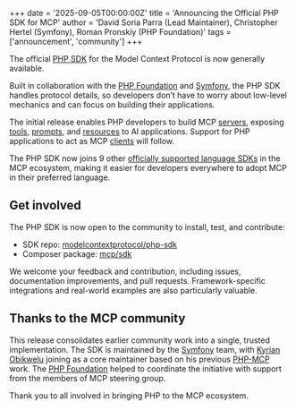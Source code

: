 +++
date = '2025-09-05T00:00:00Z'
title = 'Announcing the Official PHP SDK for MCP'
author = 'David Soria Parra (Lead Maintainer), Christopher Hertel (Symfony), Roman Pronskiy (PHP Foundation)'
tags = ['announcement', 'community']
+++

The official [PHP SDK](https://github.com/modelcontextprotocol/php-sdk) for the Model Context Protocol is now generally available.

Built in collaboration with the [PHP Foundation](https://thephp.foundation/) and [Symfony](https://symfony.com/), the PHP SDK handles protocol details, so developers don’t have to worry about low-level mechanics and can focus on building their applications.

The initial release enables PHP developers to build MCP [servers](https://modelcontextprotocol.io/docs/learn/server-concepts), exposing [tools](https://modelcontextprotocol.io/docs/learn/server-concepts#tools-ai-actions), [prompts](https://modelcontextprotocol.io/docs/learn/server-concepts#prompts-interaction-templates), and [resources](https://modelcontextprotocol.io/docs/learn/server-concepts#resources-context-data) to AI applications. Support for PHP applications to act as MCP [clients](https://modelcontextprotocol.io/docs/learn/client-concepts) will follow.

The PHP SDK now joins 9 other [officially supported language SDKs](https://modelcontextprotocol.io/docs/sdk) in the MCP ecosystem, making it easier for developers everywhere to adopt MCP in their preferred language.

## Get involved

The PHP SDK is now open to the community to install, test, and contribute:

- SDK repo: [modelcontextprotocol/php-sdk](https://github.com/modelcontextprotocol/php-sdk)
- Composer package: [mcp/sdk](https://packagist.org/packages/mcp/sdk)

We welcome your feedback and contribution, including issues, documentation improvements, and pull requests. Framework-specific integrations and real-world examples are also particularly valuable.

## Thanks to the MCP community

This release consolidates earlier community work into a single, trusted implementation. The SDK is maintained by the [Symfony](https://symfony.com/) team, with [Kyrian Obikwelu](https://github.com/CodeWithKyrian) joining as a core maintainer based on his previous [PHP-MCP](https://github.com/php-mcp) work. The [PHP Foundation](https://thephp.foundation/) helped to coordinate the initiative with support from the members of MCP steering group.

Thank you to all involved in bringing PHP to the MCP ecosystem.
